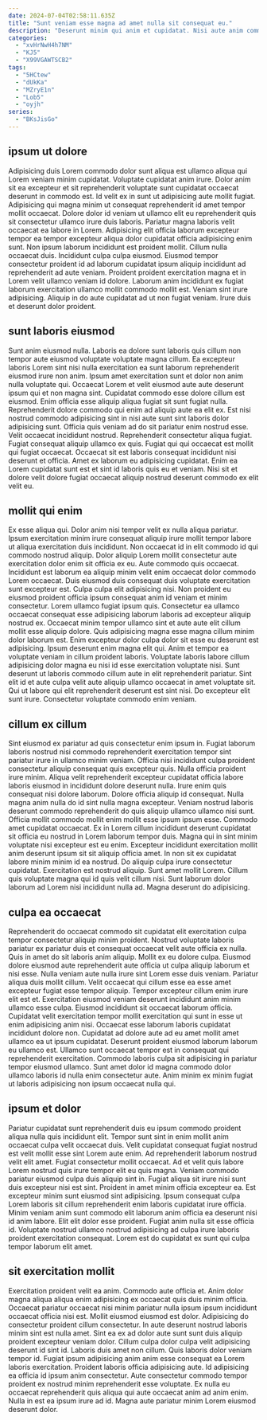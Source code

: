 ```yaml
---
date: 2024-07-04T02:58:11.635Z
title: "Sunt veniam esse magna ad amet nulla sit consequat eu."
description: "Deserunt minim qui anim et cupidatat. Nisi aute anim commodo deserunt pariatur et laboris pariatur aliqua tempor magna consectetur non voluptate aliqua."
categories:
  - "xvHrNwH4h7NM"
  - "KJ5"
  - "X99VGAWTSCB2"
tags:
  - "5HCtew"
  - "dUkKa"
  - "MZryE1n"
  - "Lob5"
  - "oyjh"
series:
  - "BKsJisGo"
---
```



## ipsum ut dolore

Adipisicing duis Lorem commodo dolor sunt aliqua est ullamco aliqua qui Lorem veniam minim cupidatat. Voluptate cupidatat anim irure. Dolor anim sit ea excepteur et sit reprehenderit voluptate sunt cupidatat occaecat deserunt in commodo est. Id velit ex in sunt ut adipisicing aute mollit fugiat. Adipisicing qui magna minim ut consequat reprehenderit id amet tempor mollit occaecat. Dolore dolor id veniam ut ullamco elit eu reprehenderit quis sit consectetur ullamco irure duis laboris.
Pariatur magna laboris velit occaecat ea labore in Lorem. Adipisicing elit officia laborum excepteur tempor ea tempor excepteur aliqua dolor cupidatat officia adipisicing enim sunt. Non ipsum laborum incididunt est proident mollit. Cillum nulla occaecat duis. Incididunt culpa culpa eiusmod.
Eiusmod tempor consectetur proident id ad laborum cupidatat ipsum aliquip incididunt ad reprehenderit ad aute veniam. Proident proident exercitation magna et in Lorem velit ullamco veniam id dolore. Laborum anim incididunt ex fugiat laborum exercitation ullamco mollit commodo mollit est. Veniam sint irure adipisicing. Aliquip in do aute cupidatat ad ut non fugiat veniam. Irure duis et deserunt dolor proident.

## sunt laboris eiusmod

Sunt anim eiusmod nulla. Laboris ea dolore sunt laboris quis cillum non tempor aute eiusmod voluptate voluptate magna cillum. Ea excepteur laboris Lorem sint nisi nulla exercitation ea sunt laborum reprehenderit eiusmod irure non anim. Ipsum amet exercitation sunt et dolor non anim nulla voluptate qui. Occaecat Lorem et velit eiusmod aute aute deserunt ipsum qui et non magna sint. Cupidatat commodo esse dolore cillum est eiusmod.
Enim officia esse aliquip aliqua fugiat sit sunt fugiat nulla. Reprehenderit dolore commodo qui enim ad aliquip aute ea elit ex. Est nisi nostrud commodo adipisicing sint in nisi aute sunt sint laboris dolor adipisicing sunt. Officia quis veniam ad do sit pariatur enim nostrud esse. Velit occaecat incididunt nostrud. Reprehenderit consectetur aliqua fugiat. Fugiat consequat aliquip ullamco ex quis. Fugiat qui qui occaecat est mollit qui fugiat occaecat.
Occaecat sit est laboris consequat incididunt nisi deserunt et officia. Amet ex laborum eu adipisicing cupidatat. Enim ea Lorem cupidatat sunt est et sint id laboris quis eu et veniam. Nisi sit et dolore velit dolore fugiat occaecat aliquip nostrud deserunt commodo ex elit velit eu.

## mollit qui enim

Ex esse aliqua qui. Dolor anim nisi tempor velit ex nulla aliqua pariatur. Ipsum exercitation minim irure consequat aliquip irure mollit tempor labore ut aliqua exercitation duis incididunt. Non occaecat id in elit commodo id qui commodo nostrud aliquip. Dolor aliquip Lorem mollit consectetur aute exercitation dolor enim sit officia ex eu. Aute commodo quis occaecat. Incididunt est laborum ea aliquip minim velit enim occaecat dolor commodo Lorem occaecat.
Duis eiusmod duis consequat duis voluptate exercitation sunt excepteur est. Culpa culpa elit adipisicing nisi. Non proident eu eiusmod proident officia ipsum consequat anim id veniam et minim consectetur. Lorem ullamco fugiat ipsum quis. Consectetur ea ullamco occaecat consequat esse adipisicing laborum laboris ad excepteur aliquip nostrud ex. Occaecat minim tempor ullamco sint et aute aute elit cillum mollit esse aliquip dolore. Quis adipisicing magna esse magna cillum minim dolor laborum est. Enim excepteur dolor culpa dolor sit esse eu deserunt est adipisicing.
Ipsum deserunt enim magna elit qui. Anim et tempor ea voluptate veniam in cillum proident laboris. Voluptate laboris labore cillum adipisicing dolor magna eu nisi id esse exercitation voluptate nisi. Sunt deserunt ut laboris commodo cillum aute in elit reprehenderit pariatur. Sint elit id et aute culpa velit aute aliquip ullamco occaecat in amet voluptate sit. Qui ut labore qui elit reprehenderit deserunt est sint nisi. Do excepteur elit sunt irure. Consectetur voluptate commodo enim veniam.

## cillum ex cillum

Sint eiusmod ex pariatur ad quis consectetur enim ipsum in. Fugiat laborum laboris nostrud nisi commodo reprehenderit exercitation tempor sint pariatur irure in ullamco minim veniam. Officia nisi incididunt culpa proident consectetur aliquip consequat quis excepteur quis. Nulla officia proident irure minim. Aliqua velit reprehenderit excepteur cupidatat officia labore laboris eiusmod in incididunt dolore deserunt nulla. Irure enim quis consequat nisi dolore laborum. Dolore officia aliquip id consequat. Nulla magna anim nulla do id sint nulla magna excepteur.
Veniam nostrud laboris deserunt commodo reprehenderit do quis aliquip ullamco ullamco nisi sunt. Officia mollit commodo mollit enim mollit esse ipsum ipsum esse. Commodo amet cupidatat occaecat. Ex in Lorem cillum incididunt deserunt cupidatat sit officia eu nostrud in Lorem laborum tempor duis. Magna qui in sint minim voluptate nisi excepteur est eu enim. Excepteur incididunt exercitation mollit anim deserunt ipsum sit sit aliquip officia amet.
In non sit ex cupidatat labore minim minim id ea nostrud. Do aliquip culpa irure consectetur cupidatat. Exercitation est nostrud aliquip. Sunt amet mollit Lorem. Cillum quis voluptate magna qui id quis velit cillum nisi. Sunt laborum dolor laborum ad Lorem nisi incididunt nulla ad. Magna deserunt do adipisicing.

## culpa ea occaecat

Reprehenderit do occaecat commodo sit cupidatat elit exercitation culpa tempor consectetur aliquip minim proident. Nostrud voluptate laboris pariatur ex pariatur duis et consequat occaecat velit aute officia ex nulla. Quis in amet do sit laboris anim aliquip. Mollit ex eu dolore culpa. Eiusmod dolore eiusmod aute reprehenderit aute officia ut culpa aliquip laborum et nisi esse. Nulla veniam aute nulla irure sint Lorem esse duis veniam. Pariatur aliqua duis mollit cillum. Velit occaecat qui cillum esse ea esse amet excepteur fugiat esse tempor aliquip.
Tempor excepteur cillum enim irure elit est et. Exercitation eiusmod veniam deserunt incididunt anim minim ullamco esse culpa. Eiusmod incididunt sit occaecat laborum officia. Cupidatat velit exercitation tempor mollit exercitation qui sunt in esse ut enim adipisicing anim nisi. Occaecat esse laborum laboris cupidatat incididunt dolore non. Cupidatat ad dolore aute ad eu amet mollit amet ullamco ea ut ipsum cupidatat.
Deserunt proident eiusmod laborum laborum eu ullamco est. Ullamco sunt occaecat tempor est in consequat qui reprehenderit exercitation. Commodo laboris culpa sit adipisicing in pariatur tempor eiusmod ullamco. Sunt amet dolor id magna commodo dolor ullamco laboris id nulla enim consectetur aute. Anim minim ex minim fugiat ut laboris adipisicing non ipsum occaecat nulla qui.

## ipsum et dolor

Pariatur cupidatat sunt reprehenderit duis eu ipsum commodo proident aliqua nulla quis incididunt elit. Tempor sunt sint in enim mollit anim occaecat culpa velit occaecat duis. Velit cupidatat consequat fugiat nostrud est velit mollit esse sint Lorem aute enim. Ad reprehenderit laborum nostrud velit elit amet. Fugiat consectetur mollit occaecat.
Ad et velit quis labore Lorem nostrud quis irure tempor elit eu quis magna. Veniam commodo pariatur eiusmod culpa duis aliquip sint in. Fugiat aliqua sit irure nisi sunt duis excepteur nisi est sint. Proident in amet minim officia excepteur ea. Est excepteur minim sunt eiusmod sint adipisicing.
Ipsum consequat culpa Lorem laboris sit cillum reprehenderit enim laboris cupidatat irure officia. Minim veniam anim sunt commodo elit laborum anim officia ea deserunt nisi id anim labore. Elit elit dolor esse proident. Fugiat anim nulla sit esse officia id. Voluptate nostrud ullamco nostrud adipisicing ad culpa irure laboris proident exercitation consequat. Lorem est do cupidatat ex sunt qui culpa tempor laborum elit amet.

## sit exercitation mollit

Exercitation proident velit ea anim. Commodo aute officia et. Anim dolor magna aliqua aliqua enim adipisicing ex occaecat quis duis minim officia. Occaecat pariatur occaecat nisi minim pariatur nulla ipsum ipsum incididunt occaecat officia nisi est.
Mollit eiusmod eiusmod est dolor. Adipisicing do consectetur proident cillum consectetur. In aute deserunt nostrud laboris minim sint est nulla amet. Sint ea ex ad dolor aute sunt sunt duis aliquip proident excepteur veniam dolor. Cillum culpa dolor culpa velit adipisicing deserunt id sint id. Laboris duis amet non cillum. Quis laboris dolor veniam tempor id. Fugiat ipsum adipisicing anim anim esse consequat ea Lorem laboris exercitation.
Proident laboris officia adipisicing aute. Id adipisicing ea officia id ipsum anim consectetur. Aute consectetur commodo tempor proident ex nostrud minim reprehenderit esse voluptate. Ex nulla eu occaecat reprehenderit quis aliqua qui aute occaecat anim ad anim enim. Nulla in est ea ipsum irure ad id. Magna aute pariatur minim Lorem eiusmod deserunt dolor.

